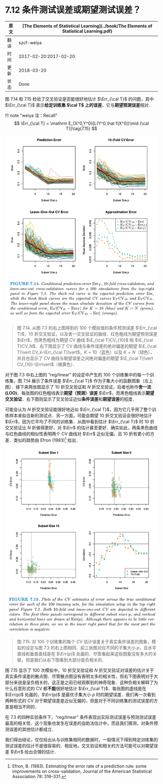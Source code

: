 # 7.12 条件测试误差或期望测试误差？

| 原文   | [The Elements of Statistical Learning](../book/The Elements of Statistical Learning.pdf) |
| ---- | ---------------------------------------- |
| 翻译   | szcf-weiya                               |
| 时间   | 2017-02-20:2017-02-20                    |
| 更新 | 2018-03-20|
|状态|Done|

图 7.14 和 7.15 检验了交叉验证是否能很好地估计 $\Err_{\cal T}$ 的问题，其中 $\Err_{\cal T}$ 表示**给定训练集 $\cal T$ 上的误差**<!--（228页的式（7.15））-->，它与**期望预测误差**相对．

!!! note "weiya 注：Recall"
    $$
    \Err_{\cal T} = \mathrm E_{X^0,Y^0}[L(Y^0,\hat f(X^0))\mid {\cal T}]\tag{7.15}
    $$

![](../img/07/fig7.14.png)

> 图 7.14. 从图 7.3 的右上图得到的 100 个模拟值的条件预测误差 $\Err_{\cal T}$，10 折交叉验证，以及舍一交叉验证的曲线．红色粗线为期望预测误差 $\Err$，而黑色粗线为期望 CV 曲线 $\E_{\cal T}CV_{10}$ 和 $\E_{\cal T}CV_N$．右下图显示了 CV 曲线与条件误差的绝对偏差的期望 $\E_{\cal T}\vert CV_k-\Err_{\cal T}\vert$，$K=10$（蓝色）以及 $K=N$（绿色），并且也显示了 CV 曲线与期望误差之间绝对偏差的期望 $\E_{\cal T}\vert CV_{10}-\Err\vert$（橘黄色）．

对于图 7.3 中右上图的 “reg/linear” 的设定中产生的 100 个训练集中的每一个训练集，图 7.14 展示了条件误差 $\Err_{\cal T}$ 作为子集大小的函数图象（左上图）．接下来两张图显示了 $10$ 折交叉验证和 $N$ 折交叉验证，后者也称作**舍一法 (LOO)**．每张图的红色粗线表示**期望（预测）误差** $\Err$，而黑色粗线表示**期望交叉验证**．右下图则显示了交叉验证近似**条件误差**和**期望误差**的程度．

可能会认为 $N$ 折交叉验证能很好地近似 $\Err_{\cal T}$，因为它几乎用了整个训练样本来拟合新的测试点．另一方面，可能会期望 $10$ 折交叉验证会很好地估计 $\Err$，因为它平均了不同的训练集．从图中看到估计 $\Err_{\cal T}$ 时 $10$ 折交叉验证比 $N$ 折做得更好，对 $\Err$ 的估计甚至更好．确实如此，两条黑色曲线与红色曲线的相似性表明两个 CV 曲线对 $\Err$ 近似无偏，且 $10$ 折有更小的方差．类似的趋势由 Efron (1983)[^1] 给出．

![](../img/07/fig7.15.png)

> 图 7.15.  对 100 个训练集的每个 CV 估计误差关于真实条件误差的图象，模拟的设定与图 7.3 的右上图相同．前三张图对应不同的子集大小 $p$，且水平直线和垂直直线是在 $\Err(p)$ 处画的．尽管看起来这些图象没有多大的关联，但是我们从右下图看到大部分是负相关的．

图 7.15 显示了 100 次模拟中，10 折交叉验证和 $N$ 折交叉验证对误差的估计关于真实条件误差的散点图．尽管散点图没有表明太多的相关性，但右下图表明对于大部分来说是呈负相关的，这正是之前已经观察到的神奇现象．这种负相关解释了为什么任意形式的 CV 都**不能**很好地估计 $\Err_{\cal T}$．每张图的虚线是在 $\Err(p)$ 处画的，$\Err(p)$ 是最优子集大小 $p$ 时的期望误差．我们再一次看到两种形式的 CV 对于期望误差是近似无偏的，但是对于不同训练集的测试误差的方差是相当不同的．

在 7.3 的四种实验条件下，“reg/linear” 条件表现出实际测试误差与预测测试误差最高的相关性．这个现象也发生在误差的自助法估计中，而且我们猜测，对条件预测误差的其他估计都成立．

我们得出结论，仅仅给出从与训练集相同的数据时，一般情况下得到特定训练集的测试误差的估计不是很容易的．相反地，交叉验证和相关的方法可能可以对期望误差 $\Err$ 给出合理的估计．

[^1]: Efron, B. (1983). Estimating the error rate of a prediction rule: some improvements on cross-validation, Journal of the American Statistical Association 78: 316–331.